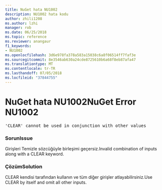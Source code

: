 ```yaml
---
title: NuGet hata NU1002
description: NU1002 hata kodu
author: zhili1208
ms.author: lzhi
manager: rob
ms.date: 06/25/2018
ms.topic: reference
ms.reviewer: anangaur
f1_keywords:
- NU1002
ms.openlocfilehash: 3d6e978fa378a583a15038c6a8f06514ff7faf3e
ms.sourcegitcommit: 8e3546ab630a24cde8725610b6a68f8eb87afa47
ms.translationtype: MT
ms.contentlocale: tr-TR
ms.lasthandoff: 07/05/2018
ms.locfileid: "37844755"
---
```

# <a name="nuget-error-nu1002"></a><span data-ttu-id="dfa2c-103">NuGet hata NU1002</span><span class="sxs-lookup"><span data-stu-id="dfa2c-103">NuGet Error NU1002</span></span>

<pre>'CLEAR' cannot be used in conjunction with other values</pre>

### <a name="issue"></a><span data-ttu-id="dfa2c-104">Sorun</span><span class="sxs-lookup"><span data-stu-id="dfa2c-104">Issue</span></span>
<span data-ttu-id="dfa2c-105">Girişleri Temizle sözcüğüyle birleşimi geçersiz.</span><span class="sxs-lookup"><span data-stu-id="dfa2c-105">Invalid combination of inputs along with a CLEAR keyword.</span></span>

### <a name="solution"></a><span data-ttu-id="dfa2c-106">Çözüm</span><span class="sxs-lookup"><span data-stu-id="dfa2c-106">Solution</span></span>
<span data-ttu-id="dfa2c-107">CLEAR kendisi tarafından kullanın ve tüm diğer girişler atlayabilirsiniz.</span><span class="sxs-lookup"><span data-stu-id="dfa2c-107">Use CLEAR by itself and omit all other inputs.</span></span>